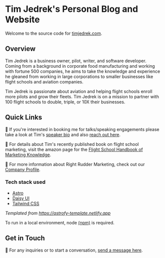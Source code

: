 # Tim Jedrek's Personal Blog and Website
Welcome to the source code for [timjedrek.com](https://timjedrek.com).

## Overview
Tim Jedrek is a business owner, pilot, writer, and software developer.  Coming from a background in corporate food manufacturing and working with fortune 500 companies, he aims to take the knowledge and experience he gleaned from working in large corporations to smaller businesses like flight schools and aviation companies.

Tim Jedrek is passionate about aviation and helping flight schools enroll more pilots and grow their fleets.  Tim Jedrek is on a mission to partner with 100 flight schools to double, triple, or 10X their businesses.

## Quick Links

🎤 If you're interested in booking me for talks/speaking engagements please take a look at Tim's [speaker bio](https://timjedrek.com/tim-jedrek-speaker-bio.pdf) and also [reach out here](https://forms.timjedrek.com/contact).

📖 For details about Tim's recently published book on flight school marketing, visit the amazon page for the [Flight School Handbook of Marketing Knowledge](https://a.co/d/fqMeqZY).  

🛫 For more information about Right Rudder Marketing, check out our [Company Profile](https://timjedrek.com/right-rudder-marketing-company-profile.pdf).

### Tech stack used
- [Astro](https://astro.build/)
- [Daisy UI](https://daisyui.com/)
- [Tailwind CSS](https://tailwindcss.com/)  

*Templated from https://astrofy-template.netlify.app*

To run in a local environment, node [(npm)](https://www.npmjs.com) is required.

## Get in Touch
💬 For any inquiries or to start a conversation, [send a message here](https://forms.timjedrek.com/contact).
